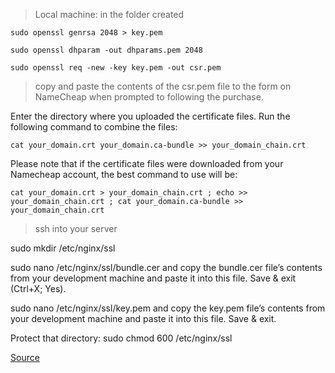 > Local machine: in the folder created
```
sudo openssl genrsa 2048 > key.pem
```
```
sudo openssl dhparam -out dhparams.pem 2048
```
```
sudo openssl req -new -key key.pem -out csr.pem
```

> copy and paste the contents of the csr.pem file to the form on NameCheap when prompted to following the purchase.

Enter the directory where you uploaded the certificate files. Run the following command to combine the files:

```
cat your_domain.crt your_domain.ca-bundle >> your_domain_chain.crt
```

Please note that if the certificate files were downloaded from your Namecheap account, the best command to use will be:

```
cat your_domain.crt > your_domain_chain.crt ; echo >> your_domain_chain.crt ; cat your_domain.ca-bundle >> your_domain_chain.crt

```
> ssh into your server

sudo mkdir /etc/nginx/ssl

sudo nano /etc/nginx/ssl/bundle.cer and copy the bundle.cer file’s contents from your development machine and paste it into this file. Save & exit (Ctrl+X; Yes).

sudo nano /etc/nginx/ssl/key.pem and copy the key.pem file’s contents from your development machine and paste it into this file. Save & exit.

Protect that directory: sudo chmod 600 /etc/nginx/ssl























[Source](https://bradddd.com/setting-up-namecheap-comodo-positivessl-certificate-in-nginx-with-docker/)

